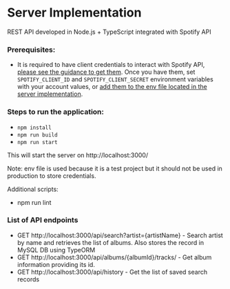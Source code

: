 # Server Implementation

REST API developed in Node.js + TypeScript integrated with Spotify API

### Prerequisites:

- It is required to have client credentials to interact with Spotify API, [please see the guidance to get them](https://developer.spotify.com/documentation/web-api/tutorials/client-credentials-flow).
Once you have them, set `SPOTIFY_CLIENT_ID` and `SPOTIFY_CLIENT_SECRET` environment variables with your account values, or [add them to the env file located in the server implementation](./server/.env).

### Steps to run the application:

- `npm install`
- `npm run build`
- `npm run start`

This will start the server on http://localhost:3000/

Note: env file is used because it is a test project but it should not be used in production to store credentials.

Additional scripts:
- npm run lint

### List of API endpoints

- GET http://localhost:3000/api/search?artist={artistName} - Search artist by name and retrieves the list of albums. Also stores the record in MySQL DB using TypeORM
- GET http://localhost:3000/api/albums/{albumId}/tracks/ - Get album information providing its id.
- GET http://localhost:3000/api/history - Get the list of saved search records